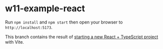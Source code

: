 # w11-example-react

Run `npm install` and `npm start` then open your browser to `http://localhost:5173`.

This branch contains the result of [starting a new React + TypeScript project](https://vitejs.dev/guide/#scaffolding-your-first-vite-project) with Vite.
